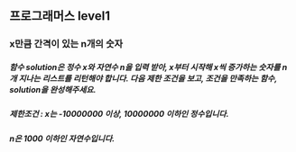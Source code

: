 ## 프로그래머스 level1
### x만큼 간격이 있는 n개의 숫자
##### 함수 solution은 정수 x와 자연수 n을 입력 받아, x부터 시작해 x씩 증가하는 숫자를 n개 지나는 리스트를 리턴해야 합니다. 다음 제한 조건을 보고, 조건을 만족하는 함수, solution을 완성해주세요.
##### 제한조건 : x는 -10000000 이상, 10000000 이하인 정수입니다.
##### n은 1000 이하인 자연수입니다.
